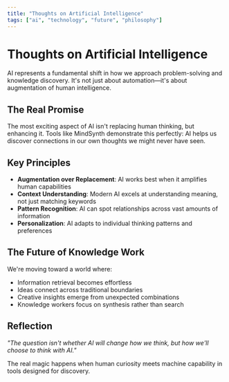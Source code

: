```yaml
---
title: "Thoughts on Artificial Intelligence"
tags: ["ai", "technology", "future", "philosophy"]
---
```


# Thoughts on Artificial Intelligence

AI represents a fundamental shift in how we approach problem-solving and knowledge discovery. It's not just about automation—it's about augmentation of human intelligence.

## The Real Promise

The most exciting aspect of AI isn't replacing human thinking, but enhancing it. Tools like MindSynth demonstrate this perfectly: AI helps us discover connections in our own thoughts we might never have seen.

## Key Principles

- **Augmentation over Replacement**: AI works best when it amplifies human capabilities
- **Context Understanding**: Modern AI excels at understanding meaning, not just matching keywords  
- **Pattern Recognition**: AI can spot relationships across vast amounts of information
- **Personalization**: AI adapts to individual thinking patterns and preferences

## The Future of Knowledge Work

We're moving toward a world where:
- Information retrieval becomes effortless
- Ideas connect across traditional boundaries
- Creative insights emerge from unexpected combinations
- Knowledge workers focus on synthesis rather than search

## Reflection

*"The question isn't whether AI will change how we think, but how we'll choose to think with AI."*

The real magic happens when human curiosity meets machine capability in tools designed for discovery.
